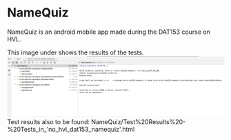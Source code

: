 # NameQuiz
NameQuiz is an android mobile app made during the DAT153 course on HVL.

This image under shows the results of the tests.
![Testresult](https://github.com/134233/NameQuiz/blob/master/testresult.png?raw=true)
Test results also to be found: NameQuiz/Test%20Results%20-%20Tests_in_'no_hvl_dat153_namequiz'.html
